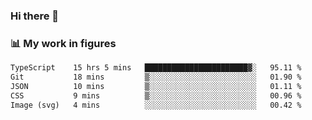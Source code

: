 ### Hi there 👋

### 📊 My work in figures

<!--START_SECTION:waka-->

```txt
TypeScript    15 hrs 5 mins   ███████████████████████▓░   95.11 %
Git           18 mins         ▒░░░░░░░░░░░░░░░░░░░░░░░░   01.90 %
JSON          10 mins         ▒░░░░░░░░░░░░░░░░░░░░░░░░   01.11 %
CSS           9 mins          ▒░░░░░░░░░░░░░░░░░░░░░░░░   00.96 %
Image (svg)   4 mins          ░░░░░░░░░░░░░░░░░░░░░░░░░   00.42 %
```

<!--END_SECTION:waka-->
